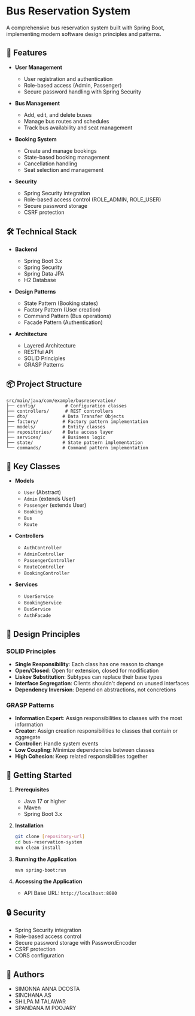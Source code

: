 # Bus Reservation System

A comprehensive bus reservation system built with Spring Boot, implementing modern software design principles and patterns.

## 🚀 Features

- **User Management**
  - User registration and authentication
  - Role-based access (Admin, Passenger)
  - Secure password handling with Spring Security

- **Bus Management**
  - Add, edit, and delete buses
  - Manage bus routes and schedules
  - Track bus availability and seat management

- **Booking System**
  - Create and manage bookings
  - State-based booking management
  - Cancellation handling
  - Seat selection and management

- **Security**
  - Spring Security integration
  - Role-based access control (ROLE_ADMIN, ROLE_USER)
  - Secure password storage
  - CSRF protection

## 🛠️ Technical Stack

- **Backend**
  - Spring Boot 3.x
  - Spring Security
  - Spring Data JPA
  - H2 Database

- **Design Patterns**
  - State Pattern (Booking states)
  - Factory Pattern (User creation)
  - Command Pattern (Bus operations)
  - Facade Pattern (Authentication)

- **Architecture**
  - Layered Architecture
  - RESTful API
  - SOLID Principles
  - GRASP Patterns

## 📦 Project Structure

```
src/main/java/com/example/busreservation/
├── config/           # Configuration classes
├── controllers/      # REST controllers
├── dto/             # Data Transfer Objects
├── factory/         # Factory pattern implementation
├── models/          # Entity classes
├── repositories/    # Data access layer
├── services/        # Business logic
├── state/           # State pattern implementation
└── commands/        # Command pattern implementation
```

## 🔑 Key Classes

- **Models**
  - `User` (Abstract)
  - `Admin` (extends User)
  - `Passenger` (extends User)
  - `Booking`
  - `Bus`
  - `Route`

- **Controllers**
  - `AuthController`
  - `AdminController`
  - `PassengerController`
  - `RouteController`
  - `BookingController`

- **Services**
  - `UserService`
  - `BookingService`
  - `BusService`
  - `AuthFacade`

## 🎯 Design Principles

### SOLID Principles
- **Single Responsibility**: Each class has one reason to change
- **Open/Closed**: Open for extension, closed for modification
- **Liskov Substitution**: Subtypes can replace their base types
- **Interface Segregation**: Clients shouldn't depend on unused interfaces
- **Dependency Inversion**: Depend on abstractions, not concretions

### GRASP Patterns
- **Information Expert**: Assign responsibilities to classes with the most information
- **Creator**: Assign creation responsibilities to classes that contain or aggregate
- **Controller**: Handle system events
- **Low Coupling**: Minimize dependencies between classes
- **High Cohesion**: Keep related responsibilities together

## 🚦 Getting Started

1. **Prerequisites**
   - Java 17 or higher
   - Maven
   - Spring Boot 3.x

2. **Installation**
   ```bash
   git clone [repository-url]
   cd bus-reservation-system
   mvn clean install
   ```

3. **Running the Application**
   ```bash
   mvn spring-boot:run
   ```

4. **Accessing the Application**
   - API Base URL: `http://localhost:8080`


## 🔒 Security

- Spring Security integration
- Role-based access control
- Secure password storage with PasswordEncoder
- CSRF protection
- CORS configuration



## 👥 Authors

- SIMONNA ANNA DCOSTA
- SINCHANA AS 
- SHILPA M TALAWAR
- SPANDANA M POOJARY


